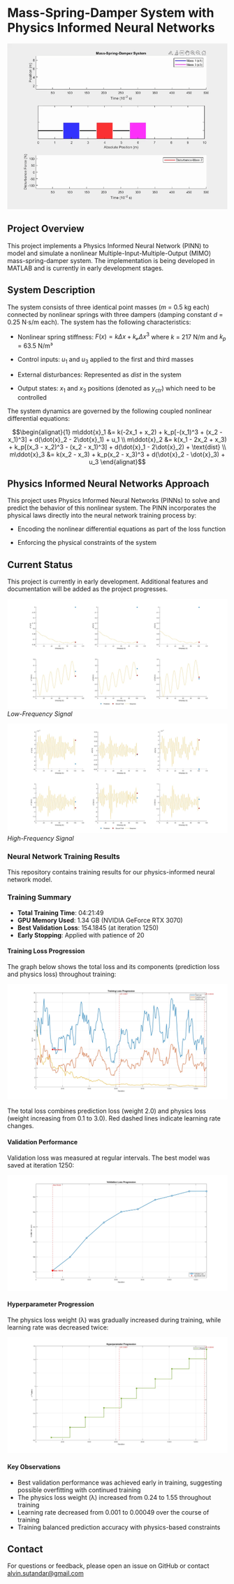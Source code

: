 # Mass-Spring-Damper System with Physics Informed Neural Networks

![Mass Spring Damper Animation](3c8332237d0380.gif)

## Project Overview

This project implements a Physics Informed Neural Network (PINN) to model and simulate a nonlinear Multiple-Input-Multiple-Output (MIMO) mass-spring-damper system. The implementation is being developed in MATLAB and is currently in early development stages.

## System Description

The system consists of three identical point masses ($m$ = 0.5 kg each) connected by nonlinear springs with three dampers (damping constant $d$ = 0.25 N·s/m each). The system has the following characteristics:

- Nonlinear spring stiffness: $F(x) = kΔx + kₚΔx^3$ where $k$ = 217 N/m and $k_p$ = 63.5 N/m³

- Control inputs: $u_1$ and $u_3$ applied to the first and third masses

- External disturbances: Represented as $dist$ in the system

- Output states: $x_1$ and $x_3$ positions (denoted as $y_{ctr}$) which need to be controlled

The system dynamics are governed by the following coupled nonlinear differential equations:

```math
\begin{alignat}{1}
m\ddot{x}_1 &= k(-2x_1 + x_2) + k_p[-(x_1)^3 + (x_2 - x_1)^3] + d(\dot{x}_2 - 2\dot{x}_1) + u_1 \\
m\ddot{x}_2 &= k(x_1 - 2x_2 + x_3) + k_p[(x_3 - x_2)^3 - (x_2 - x_1)^3] + d(\dot{x}_1 - 2\dot{x}_2) + \text{dist} \\
m\ddot{x}_3 &= k(x_2 - x_3) + k_p(x_2 - x_3)^3 + d(\dot{x}_2 - \dot{x}_3) + u_3
\end{alignat}
```

## Physics Informed Neural Networks Approach

This project uses Physics Informed Neural Networks (PINNs) to solve and predict the behavior of this nonlinear system. The PINN incorporates the physical laws directly into the neural network training process by:

- Encoding the nonlinear differential equations as part of the loss function

- Enforcing the physical constraints of the system

## Current Status

This project is currently in early development. Additional features and documentation will be added as the project progresses.

![Low Frequency](4d7f93b62c0e18.jpg)
*Low-Frequency Signal*

![High Frequency](5a7db1492e8c06.jpg)
*High-Frequency Signal*

### Neural Network Training Results

This repository contains training results for our physics-informed neural network model.

### Training Summary

- **Total Training Time**: 04:21:49
- **GPU Memory Used**: 1.34 GB (NVIDIA GeForce RTX 3070)
- **Best Validation Loss**: 154.1845 (at iteration 1250)
- **Early Stopping**: Applied with patience of 20

#### Training Loss Progression

The graph below shows the total loss and its components (prediction loss and physics loss) throughout training:

![Training Loss](2b8d159f37c604.jpg)

The total loss combines prediction loss (weight 2.0) and physics loss (weight increasing from 0.1 to 3.0). Red dashed lines indicate learning rate changes.

#### Validation Performance

Validation loss was measured at regular intervals. The best model was saved at iteration 1250:

![Validation Loss](7a3e0d5f91c826.jpg)

#### Hyperparameter Progression

The physics loss weight (λ) was gradually increased during training, while learning rate was decreased twice:

![Hyperparameters](9f4e71c82d6a05.jpg)

#### Key Observations

- Best validation performance was achieved early in training, suggesting possible overfitting with continued training
- The physics loss weight (λ) increased from 0.24 to 1.55 throughout training
- Learning rate decreased from 0.001 to 0.00049 over the course of training
- Training balanced prediction accuracy with physics-based constraints

## Contact

For questions or feedback, please open an issue on GitHub or contact alvin.sutandar@gmail.com

